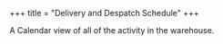 +++
title = "Delivery and Despatch Schedule"
+++

A Calendar view of all of the activity in the warehouse.
